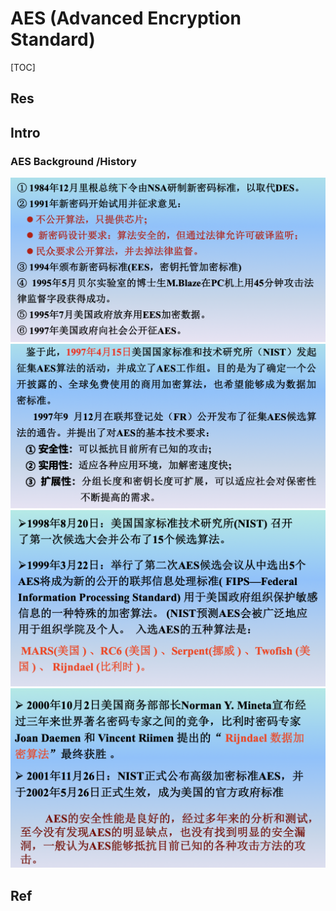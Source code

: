 # AES (Advanced Encryption Standard)

[TOC]



## Res


## Intro
### AES Background /History
![](../../../../../../../../Assets/Pics/Screenshot%202023-04-12%20at%204.44.50%20PM.png)
![](../../../../../../../../Assets/Pics/Screenshot%202023-04-12%20at%204.45.02%20PM.png)
![](../../../../../../../../Assets/Pics/Screenshot%202023-04-12%20at%204.45.10%20PM.png)
![](../../../../../../../../Assets/Pics/Screenshot%202023-04-12%20at%204.45.19%20PM.png)





## Ref

